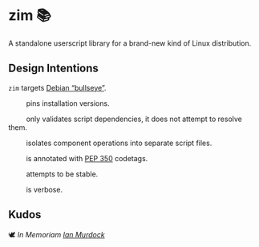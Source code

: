 <!-- This Source Code Form is subject to the terms of the Mozilla Public
   - License, v. 2.0. If a copy of the MPL was not distributed with this
   - file, You can obtain one at https://mozilla.org/MPL/2.0/. -->

# zim 📚
A standalone userscript library for a brand-new kind of Linux distribution.

## Design Intentions
`zim` targets [Debian “bullseye”](https://www.debian.org/releases/bullseye/).

&nbsp;&nbsp;&nbsp;&nbsp;&nbsp;&nbsp;&nbsp;&nbsp;&nbsp;pins installation versions.

&nbsp;&nbsp;&nbsp;&nbsp;&nbsp;&nbsp;&nbsp;&nbsp;&nbsp;only validates script dependencies, it does not attempt to resolve them.

&nbsp;&nbsp;&nbsp;&nbsp;&nbsp;&nbsp;&nbsp;&nbsp;&nbsp;isolates component operations into separate script files.

&nbsp;&nbsp;&nbsp;&nbsp;&nbsp;&nbsp;&nbsp;&nbsp;&nbsp;is annotated with [PEP 350](https://peps.python.org/pep-0350/) codetags.

&nbsp;&nbsp;&nbsp;&nbsp;&nbsp;&nbsp;&nbsp;&nbsp;&nbsp;attempts to be stable.

&nbsp;&nbsp;&nbsp;&nbsp;&nbsp;&nbsp;&nbsp;&nbsp;&nbsp;is verbose.

## Kudos
🕊️ *In Memoriam [Ian Murdock](https://en.wikipedia.org/wiki/Ian_Murdock)*

